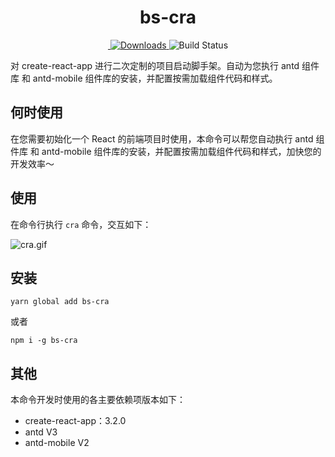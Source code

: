 <h1 align="center">bs-cra</h1>
<p align="center">
  <a href="https://github.com/facebook/create-react-app">
  <img src="https://img.shields.io/badge/create--react--app-V3.2.0-blue" alt=""/>
  </a>
  <a href="https://www.npmjs.com/package/bs-cra">
  <img src="https://img.shields.io/badge/npm-1.0.6-green" alt="Downloads"/>
  </a>  
  <img src="https://img.shields.io/badge/build-passing-brightgreen.svg" alt="Build Status"/>
</p>



对 create-react-app 进行二次定制的项目启动脚手架。自动为您执行 antd 组件库 和 antd-mobile 组件库的安装，并配置按需加载组件代码和样式。

## 何时使用
在您需要初始化一个 React 的前端项目时使用，本命令可以帮您自动执行 antd 组件库 和 antd-mobile 组件库的安装，并配置按需加载组件代码和样式，加快您的开发效率～

## 使用
在命令行执行 `cra` 命令，交互如下：

![cra.gif](https://i.loli.net/2019/11/14/eB5XmVkOi2S9vWU.gif)

## 安装
```
yarn global add bs-cra
```
或者
``` 
npm i -g bs-cra
```

## 其他
本命令开发时使用的各主要依赖项版本如下：

- create-react-app：3.2.0
- antd V3
- antd-mobile V2

